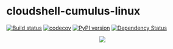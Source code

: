 # cloudshell-cumulus-linux

[![Build status](https://travis-ci.org/QualiSystems/cloudshell-cumulus-linux.svg)](https://travis-ci.org/QualiSystems/cloudshell-cumulus-linux)
[![codecov](https://codecov.io/gh/QualiSystems/cloudshell-cumulus-linux/branch/master/graph/badge.svg)](https://codecov.io/gh/QualiSystems/cloudshell-cumulus-linux)
[![PyPI version](https://badge.fury.io/py/cloudshell-cumulus-linux.svg)](https://badge.fury.io/py/cloudshell-cumulus-linux)
[![Dependency Status](https://dependencyci.com/github/QualiSystems/cloudshell-cumulus-linux/badge)](https://dependencyci.com/github/QualiSystems/cloudshell-cumulus-linux)

<p align="center">
<img src="https://github.com/QualiSystems/devguide_source/raw/master/logo.png"></img>
</p>
